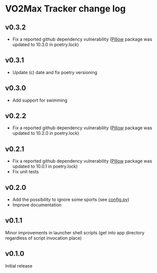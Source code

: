 # VO2Max Tracker change log

## v0.3.2

- Fix a reported github dependency vulnerability ([Pillow](https://pypi.org/project/Pillow/) package was updated to 10.3.0 in poetry.lock)

## v0.3.1

- Update (c) date and fix poetry versioning

## v0.3.0

- Add support for swimming

## v0.2.2

- Fix a reported github dependency vulnerability ([Pillow](https://pypi.org/project/Pillow/) package was updated to 10.2.0 in poetry.lock)

## v0.2.1

- Fix a reported github dependency vulnerability ([Pillow](https://pypi.org/project/Pillow/) package was updated to 10.0.1 in poetry.lock)
- Fix unit tests

## v0.2.0

- Add the possibility to ignore some sports (see [config.py](vo2max_tracker/config.py))
- Improve documentation

## v0.1.1

Minor improvements in launcher shell scripts (get into app directory regardless of script invocation place)

## v0.1.0

Initial release
